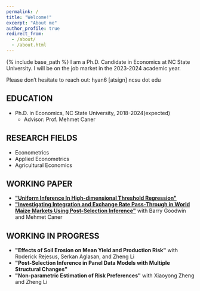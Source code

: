 ```yaml
---
permalink: /
title: "Welcome!"
excerpt: "About me"
author_profile: true
redirect_from: 
  - /about/
  - /about.html
---
```

{% include base_path %}
I am a Ph.D. Candidate in Economics at NC State University.
I will be on the job market in the 2023-2024 academic year.

Please don’t hesitate to reach out:  hyan6 [atsign] ncsu dot edu



## EDUCATION
* Ph.D. in Economics, NC State University, 2018-2024(expected)
  * Advisor: Prof. Mehmet Caner
 
 
## RESEARCH FIELDS
 * Econometrics
 * Applied Econometrics
 * Agricultural Economics

## WORKING PAPER
 * [__"Uniform Inference In High-dimensional Threshold Regression"__](https://hongqiangyan.github.io/files/Hongqiang_YAN_JMP_Inference_in_High_Dimensional_Threshold.pdf)
* [__"Investigating Integration and Exchange Rate Pass-Through in World Maize Markets Using Post-Selection Inference"__](https://hongqiangyan.github.io/files/Yan_Goodwin_Caner_Integration_World_Maize_Markets.pdf)  with Barry Goodwin and Mehmet Caner

  
## WORKING IN PROGRESS
* __"Effects of Soil Erosion on Mean Yield and Production Risk"__ with  Roderick Rejesus, Serkan Aglasan, and Zheng Li
* __"Post-Selection Inference in Panel Data Models with Multiple Structural Changes"__
* __"Non-parametric Estimation of Risk Preferences"__ with Xiaoyong Zheng and Zheng Li
